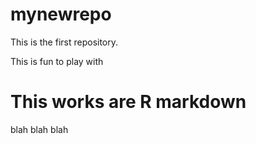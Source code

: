 # mynewrepo
This is the first repository.

This is fun to play with 
# This works are R markdown
blah blah blah